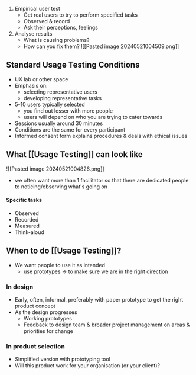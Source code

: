 1. Empirical user test
	- Get real users to try to perform specified tasks
	- Observed & record
	- Ask their perceptions, feelings
2. Analyse results
	- What is causing problems?
	- How can you fix them?
![[Pasted image 20240521004509.png]]
## Standard Usage Testing Conditions
- UX lab or other space
- Emphasis on:
	- selecting representative users
	- developing representative tasks
- 5-10 users typically selected
	- you find out lesser with more people
	- users will depend on who you are trying to cater towards
- Sessions usually around 30 minutes
- Conditions are the same for every participant
- Informed consent form explains procedures & deals with ethical issues
## What [[Usage Testing]] can look like
![[Pasted image 20240521004826.png]]
- we often want more than 1 facilitator so that there are dedicated people to noticing/observing what's going on
#### Specific tasks
- Observed
- Recorded
- Measured
- Think-aloud
## When to do [[Usage Testing]]?
- We want people to use it as intended
	- use prototypes $\rightarrow$ to make sure we are in the right direction
### In design
- Early, often, informal, preferably with paper prototype to get the right product concept
- As the design progresses
	- Working prototypes
	- Feedback to design team & broader project management on areas & priorities for change
### In product selection
- Simplified version with prototyping tool
- Will this product work for your organisation (or your client)?